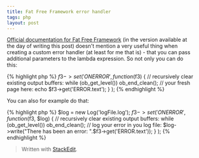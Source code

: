 ```yaml
---
title: Fat Free Framework error handler
tags: php
layout: post
---
```

[Official documentation for Fat Free Framework](http://fatfreeframework.com/framework-variables#AbouttheF3ErrorHandler) (in the version available at the day of writing this post) doesn't mention a very useful thing when creating a custom error handler (at least for me that is) - that you can pass additional parameters to the lambda expression. So not only you can do this:

{% highlight php %}
$f3->set('ONERROR',
    function($f3) {
	// recursively clear existing output buffers:
        while (ob_get_level())
            ob_end_clean();
        // your fresh page here:
        echo $f3->get('ERROR.text');
    }
);
{% endhighlight %}

You can also for example do that:

{% highlight php %}
$log = new Log('logFile.log');
$f3->set('ONERROR',
    function($f3, $log) {
        // recursively clear existing output buffers:
        while (ob_get_level())
            ob_end_clean();
        // log your error in you log file:
        $log->write("There has been an error: ".$f3->get('ERROR.text'));
    }
);
{% endhighlight %}


> Written with [StackEdit](https://stackedit.io/).